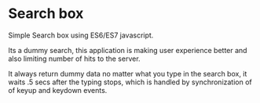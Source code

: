 # Search box
Simple Search box using ES6/ES7 javascript.

Its a dummy search, this application is making user experience better and also limiting number of hits to the server.

It always return dummy data no matter what you type in the search box, it waits .5 secs after the typing stops, which is handled by synchronization of of keyup and keydown events.
